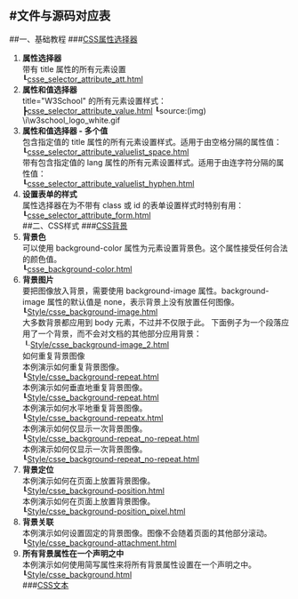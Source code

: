 #文件与源码对应表
-----------------
##一、基础教程
###[CSS属性选择器](http://www.w3school.com.cn/css/css_syntax_attribute_selector.asp)  
1. **属性选择器**  
带有 title 属性的所有元素设置  
┖[csse_selector_attribute_att.html](Base/csse_selector_attribute_att.html)
2.  **属性和值选择器**  
title="W3School" 的所有元素设置样式：  
┣[csse_selector_attribute_value.html](Base/csse_selector_attribute_value.html)
┖source:(img) \i\w3school_logo_white.gif
3. **属性和值选择器 - 多个值**  
包含指定值的 title 属性的所有元素设置样式。适用于由空格分隔的属性值：  
┖[csse_selector_attribute_valuelist_space.html](Base/csse_selector_attribute_valuelist_space.html)  
带有包含指定值的 lang 属性的所有元素设置样式。适用于由连字符分隔的属性值：  
┖[csse_selector_attribute_valuelist_hyphen.html](Base/csse_selector_attribute_valuelist_hyphen.html)
4. **设置表单的样式**  
属性选择器在为不带有 class 或 id 的表单设置样式时特别有用：  
┖[csse_selector_attribute_form.html](Base/csse_selector_attribute_form.html)  
##二、CSS样式
###[CSS背景](http://www.w3school.com.cn/css/css_background.asp)
1. **背景色**  
可以使用 background-color 属性为元素设置背景色。这个属性接受任何合法的颜色值。  
┖[csse_background-color.html](Style/csse_background-color.html)
2. **背景图片**  
要把图像放入背景，需要使用 background-image 属性。background-image 属性的默认值是 none，表示背景上没有放置任何图像。  
┖[Style/csse_background-image.html](Style/csse_background-image.html)  
大多数背景都应用到 body 元素，不过并不仅限于此。
下面例子为一个段落应用了一个背景，而不会对文档的其他部分应用背景：
┖[Style/csse_background-image_2.html](Style/csse_background-image_2.html)  
如何重复背景图像  
本例演示如何重复背景图像。  
┖[Style/csse_background-repeat.html](Style/csse_background-repeat.html)  
本例演示如何垂直地重复背景图像。  
┖[Style/csse_background-repeat.html](Style/csse_background-repeat.html)  
本例演示如何水平地重复背景图像。  
┖[Style/csse_background-repeatx.html](Style/csse_background-repeatx.html)  
本例演示如何仅显示一次背景图像。  
┖[Style/csse_background-repeat_no-repeat.html](Style/csse_background-repeat_no-repeat.htmls)  
本例演示如何仅显示一次背景图像。  
┖[Style/csse_background-repeat_no-repeat.html](Style/csse_background-repeat_no-repeat.htmls)
3. **背景定位**  
本例演示如何在页面上放置背景图像。  
┖[Style/csse_background-position.html](Style/csse_background-position.html)  
本例演示如何在页面上放置背景图像。  
┖[Style/csse_background-position_pixel.html](Style/csse_background-position_pixel.html)  
4. **背景关联**  
本例演示如何设置固定的背景图像。图像不会随着页面的其他部分滚动。  
┖[Style/csse_background-attachment.html](Style/csse_background-attachment.html)  
5. **所有背景属性在一个声明之中**  
本例演示如何使用简写属性来将所有背景属性设置在一个声明之中。  
┖[Style/csse_background.html](Style/csse_background.html)  
###[CSS文本](http://www.w3school.com.cn/css/css_text.asp)
